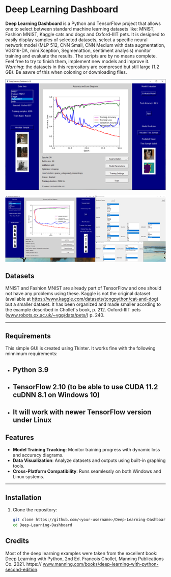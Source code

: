# Deep Learning Dashboard

**Deep Learning Dashboard** is a Python and TensorFlow project that allows one to select between standard machine learning
datasets like: MNIST, Fashion MNIST, Kaggle cats and dogs and Oxford-IIIT pets.
It is designed to easily display samples of selected datasets, select a specific neural network model (MLP 512, CNN Small,
CNN Medium with data augmentation, VGG16-DA, mini Xception, Segmenattion, sentiment analysis) monitor training and evaluate
the results. The scripts are by no means complete. Feel free to try to finish them, implement new models and improve it.
*Warning*: the datasets in this reprository are compresed but still large (1.2 GB). Be aawre of this when coloning or
downloading files.

![Deep learning dashboard example 1](https://github.com/dl011492/Deep-Learning-Dashboard/blob/main/figures/dld_v02.png)

![Deep learning dashboard example 2](https://github.com/dl011492/Deep-Learning-Dashboard/blob/main/figures/dld_v02_b.png)

## Datasets
MNIST and Fashion MNIST are already part of TensorFlow and one should not have any problems using these. Kaggle is not the
original dataset (available at https://www.kaggle.com/datasets/tongpython/cat-and-dog) but a smaller dataset. 
It has been organized and made smaller acording to the example described in Chollet's book, p. 212.
Oxford-IIIT pets (www.robots.ox.ac.uk/~vgg/data/pets/) p. 240.

---
## Requirements
This simple GUI is created using Tkinter. It works fine with the following minnimum requirements: 
- ## Python 3.9
- ## TensorFlow 2.10 (to be able to use CUDA 11.2 cuDNN 8.1 on Windows 10)
- ## It will work with newer TensorFlow version under Linux

## Features

- **Model Training Tracking**: Monitor training progress with dynamic loss and accuracy diagrams.
- **Data Visualization**: Analyze datasets and outputs using built-in graphing tools.
- **Cross-Platform Compatibility**: Runs seamlessly on both Windows and Linux systems.

---

## Installation

1. Clone the repository:
   ```bash
   git clone https://github.com/<your-username>/Deep-Learning-Dashboard.git
   cd Deep-Learning-Dashboard

## Credits
Most of the deep learning examples were taken from the excellent book:
Deep Learning with Python, 2nd Ed. Francois Chollet, Manning Publications Co. 2021.
https:// www.manning.com/books/deep-learning-with-python-second-edition.
